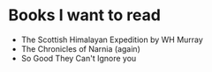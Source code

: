 # Books I want to read

- The Scottish Himalayan Expedition by WH Murray
- The Chronicles of Narnia (again)
- So Good They Can't Ignore you
